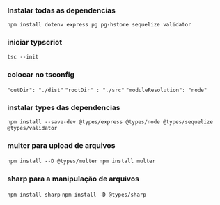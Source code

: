 ### Instalar todas as dependencias 
`npm install dotenv express pg pg-hstore sequelize validator`

### iniciar typscriot
`tsc --init`
### colocar no tsconfig
`"outDir": "./dist"`
`"rootDir" : "./src"`
`"moduleResolution": "node"`

### instalar types das dependencias
`npm install --save-dev @types/express @types/node @types/sequelize @types/validator`

### multer para upload de arquivos
`npm install --D @types/multer`
`npm install multer`

### sharp para a manipulação de arquivos
`npm install sharp`
`npm install -D @types/sharp`